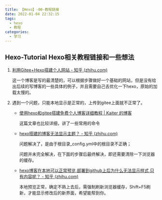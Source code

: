 ```yaml
---
title: 【Hexo】-00-教程链接
date: 2022-01-04 22:32:15
tags: 
  - hexo
  - 教程
categories:
  - 学习
---
```


## Hexo-Tutorial Hexo相关教程链接和一些想法

1. [利用Gitee+Hexo搭建个人网站 - 知乎 (zhihu.com)](https://zhuanlan.zhihu.com/p/269420507)

   这一个博客是写的最清楚的，可以根据步骤做好一个基础的网站，但是没有给出后续的写博客的一些具体的例子，并且需要自己去优化一下hexo，原始的加载太慢的。

2. 遇到一个问题，只能本地显示是正常的，上传到gitee上面就不正常了。

   - [使用hexo和gitee搭建免费个人博客详细教程 | Kaiter 的博客](https://kaiter-plus.gitee.io/2020/03/07/How_To_Freely_Build_Blog/)

     这篇文章也比较详细，讲了一些常用的命令

   - [hexo搭建的博客无法显示主题？ - 知乎 (zhihu.com)](https://www.zhihu.com/question/420531123)

     问题解决了，是由于根目录_config.yml中的根目录不正确；

     问题并未完全解决，在下面的步骤后最终解决，即还需要清除一下浏览器的缓存。

   - [hexo博客在本地可以正常预览,部署到github上后为什么无法显示样式,只有内容呢？ - 知乎 (zhihu.com)](https://www.zhihu.com/question/319817323)

     本地预览正常，确定不熟上去后，需强制刷新浏览器缓存，Shift+F5刷新，才能显示修改后的新界面，希望能帮到你。

   
